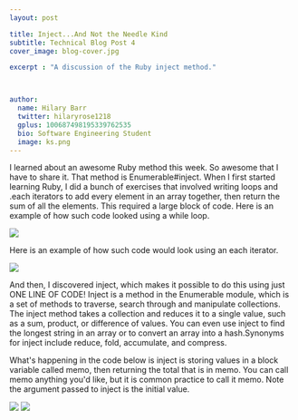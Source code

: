 ```yaml
---
layout: post

title: Inject...And Not the Needle Kind
subtitle: Technical Blog Post 4
cover_image: blog-cover.jpg

excerpt : "A discussion of the Ruby inject method."



author:
  name: Hilary Barr
  twitter: hilaryrose1218
  gplus: 100687498195339762535 
  bio: Software Engineering Student
  image: ks.png
---
```


I learned about an awesome Ruby method this week. So awesome that I have to share it. That method is Enumerable#inject. When I first started learning Ruby, I did a bunch of exercises that involved writing loops and .each iterators to add every element in an array together, then return the sum of all the elements. This required a large block of code. Here is an example of how such code looked using a while loop.

<img src="http://i1371.photobucket.com/albums/ag309/hilaryrose/ScreenShot2014-05-16at42459PM_zpsb0dbc8f2.png"/>

Here is an example of how such code would look using an each iterator.

<img src="http://i1371.photobucket.com/albums/ag309/hilaryrose/ScreenShot2014-05-16at42452PM_zps8a277a99.png"/>


And then, I discovered inject, which makes it possible to do this using just ONE LINE OF CODE! Inject is a method in the Enumerable module, which is a set of methods to traverse, search through and manipulate collections. The inject method takes a collection and reduces it to a single value, such as a sum, product, or difference of values. You can even use inject to find the longest string in an array or to convert an array into a hash.Synonyms for inject include reduce, fold, accumulate, and compress.

What's happening in the code below is inject is storing values in a block variable called memo, then returning the total that is in memo. You can call memo anything you'd like, but it is common practice to call it memo. Note the argument passed to inject is the initial value.

<img src="http://i1371.photobucket.com/albums/ag309/hilaryrose/ScreenShot2014-05-16at42509PM_zps0bcd4894.png"/>


<img src= "http://www.hallerandhug.com/wp-content/uploads/2013/11/line-divider.png"/>
	